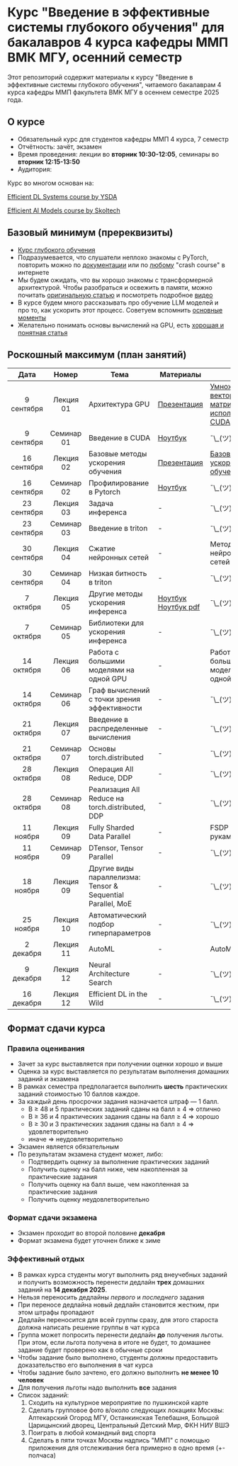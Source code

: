 # Курс "Введение в эффективные системы глубокого обучения" для бакалавров 4 курса кафедры ММП ВМК МГУ, осенний семестр

Этот репозиторий содержит материалы к курсу "Введение в эффективные системы глубокого обучения", читаемого бакалаврам 4 курса кафедры ММП факультета ВМК МГУ в осеннем семестре 2025 года.

## О курсе

* Обязательный курс для студентов кафедры ММП 4 курса, 7 семестр
* Отчётность: зачёт, экзамен
* Время проведения: лекции во **вторник 10:30-12:05**, семинары во **вторник 12:15-13:50**
* Аудитория: 

Курс во многом основан на:

[Efficient DL Systems course by YSDA](https://github.com/mryab/efficient-dl-systems)

[Efficient AI Models course by Skoltech](https://github.com/On-Point-RND/Efficient-AI-Models)

## Базовый минимум (пререквизиты)

* [Курс глубокого обучения](https://github.com/mmp-practicum-team/mmp_dl_spring_2025)
*  Подразумевается, что слушатели неплохо знакомы с PyTorch, повторить можно по [документации](https://docs.pytorch.org/tutorials/beginner/pytorch_with_examples.html) или по [любому](https://www.youtube.com/watch?v=LyJtbe__2i0) "crash course" в интернете
* Мы будем ожидать, что вы хорошо знакомы с трансформерной архитектурой. Чтобы разобраться и освежить в памяти, можно почитать [оригинальную статью](https://arxiv.org/pdf/1706.03762) и посмотреть подробное [видео](https://youtu.be/kCc8FmEb1nY?si=u56699N1jEyEA6TQ)
* В курсе будем много рассказывать про обучение LLM моделей и про то, как ускорить этот процесс. Советуем вспомнить [основные моменты](https://www.youtube.com/watch?v=l8pRSuU81PU&)
* Желательно понимать основы вычислений на GPU, есть [хорошая и понятная статья](https://horace.io/brrr_intro.html)


## Роскошный максимум (план занятий)

| Дата | Номер | Тема | Материалы | ДЗ |
| :---: | :---: | --- | --- | --- |
| 9 сентября | Лекция  01 | Архитектура GPU | [Презентация](./Seminars/01-gpu-and-cuda/lecture.pdf) | [Умножение векторов и матриц с использованием CUDA](./Tasks/task1/task_01.ipynb) |
| 9 сентября | Семинар 01 | Bведение в CUDA | [Ноутбук](./Seminars/01-gpu-and-cuda/cuda_seminar.ipynb)  | ¯\\\_(ツ)\_/¯ |
| 16 сентября | Лекция  02 | Базовые методы ускорения обучения | [Презентация](./Seminars/02-basic-acceleration/lecture.pdf) | [Базовые методы ускорения обучения](./Tasks/task2) |
| 16 сентября | Семинар 02 | Профилирование в Pytorch | [Ноутбук](./Seminars/02-basic-acceleration/seminar/seminar.ipynb) | ¯\\\_(ツ)\_/¯ |
| 23 сентября | Лекция  03 | Задача инференса | - | ¯\\\_(ツ)\_/¯ |
| 23 сентября | Семинар  03 | Введение в triton | - | ¯\\\_(ツ)\_/¯ |
| 30 сентября | Лекция  04 | Сжатие нейронных сетей | - | Методы сжатия нейронных сетей |
| 30 сентября | Семинар  04 | Низкая битность в triton | - | ¯\\\_(ツ)\_/¯  |
| 7 октября | Лекция  05 | Другие методы ускорения инференса | [Ноутбук](./Seminars/05-inference-speedup/lecture.ipynb) [Ноутбук pdf](./Seminars/05-inference-speedup/lecture.pdf) | ¯\\\_(ツ)\_/¯  |
| 7 октября | Семинар  05 | Библиотеки для ускорения инференса | - | ¯\\\_(ツ)\_/¯  |
| 14 октября | Лекция  06 | Работа с большими моделями на одной GPU | - | Работа с большими моделями на одной GPU |
| 14 октября | Семинар  06 | Граф вычислений с точки зрения эффективности | - | ¯\\\_(ツ)\_/¯  |
| 21 октября | Лекция  07 | Введение в распределенные вычисления | - | ¯\\\_(ツ)\_/¯  |
| 21 октября | Семинар  07 | Основы torch.distributed | - | ¯\\\_(ツ)\_/¯  |
| 28 октября | Лекция  08 | Операция All Reduce, DDP | - | ¯\\\_(ツ)\_/¯  |
| 28 октября | Семинар  08 | Реализация All Reduce на torch.distributed, DDP | - | ¯\\\_(ツ)\_/¯  |
| 11 ноября | Лекция  09 | Fully Sharded Data Parallel | - | FSDP своими руками  |
| 11 ноября | Семинар  09 | DTensor, Tensor Parallel | - | ¯\\\_(ツ)\_/¯  |
| 18 ноября | Лекция  09 | Другие виды параллелизма: Tensor & Sequential Parallel, MoE | - | ¯\\\_(ツ)\_/¯  |
| 25 ноября | Лекция  10 | Автоматический подбор гиперпараметров | - | ¯\\\_(ツ)\_/¯  |
| 2 декабря | Лекция  11 | AutoML | - |AutoML  |
| 9 декабря | Лекция  12 | Neural Architecture Search | - | ¯\\\_(ツ)\_/¯  |
| 16 декабря | Лекция  12 | Efficient DL in the Wild | - | ¯\\\_(ツ)\_/¯  |

## Формат сдачи курса

### Правила оценивания

* Зачет за курс выставляется при получении оценки хорошо и выше
* Оценка за курс выставляется по результатам выполнения домашних заданий и экзамена
* В рамках семестра предполагается выполнить **шесть** практических заданий стоимостью 10 баллов каждое.
* За каждый день просрочки задания назначается штраф — 1 балл.
  * B ≥ 48 и 5 практических заданий сданы на балл ≥ 4 ⇒ отлично
  * B ≥ 36 и 4 практических задания сданы на балл ≥ 4 ⇒ хорошо
  * B ≥ 30 и 3 практических задания сданы на балл ≥ 4 ⇒ удовлетворительно
  * иначе ⇒ неудовлетворительно
* Экзамен является обязательным
* По результатам экзамена студент может, либо:
  * Подтвердить оценку за выполнение практических заданий
  * Получить оценку на балл ниже, чем накопленная за практические задания
  * Получить оценку на балл выше, чем накопленная за практические задания
  * Получить оценку неудовлетворительно

### Формат сдачи экзамена
* Экзамен проходит во второй половине **декабря**
* Формат экзамена будет уточнен ближе к зиме

### Эффективный отдых

* В рамках курса студенты могут выполнить ряд внеучебных заданий и получить возможность перенести дедлайн **трех** домашних заданий на **14 декабря 2025**. 
* Нельзя переносить дедлайны *первого* и *последнего* задания
* При переносе дедлайна новый дедлайн становится жестким, при этом штрафы пропадают
* Дедлайн переносится для всей группы сразу, для этого староста должна написать решение группы в чат курса
* Группа может попросить перенести дедлайн **до** получения льготы. При этом, если льгота получена в итоге не будет, то домашнее задание будет проверено как в обычные сроки
* Чтобы задание было выполнено, студенты должны предоставить доказательство его выполнения в чат курса
* Чтобы задание было зачтено, его должно выполнить **не менее 10 человек**
* Для получения льготы надо выполнить **все** задания
* Список заданий:
    1) Сходить на культурное мероприятие по пушкинской карте
    2) Сделать групповое фото в/около следующих локациях Москвы: Аптекарский Огород МГУ, Останкинская Телебашня, Большой Царицынский дворец, Центральный Детский Мир, ФКН НИУ ВШЭ
    3) Поиграть в любой командный вид спорта 
    4) Сделать в пяти точках Москвы надпись "ММП" с помощью приложения для отслеживания бега примерно в одно время (+- полчаса)


